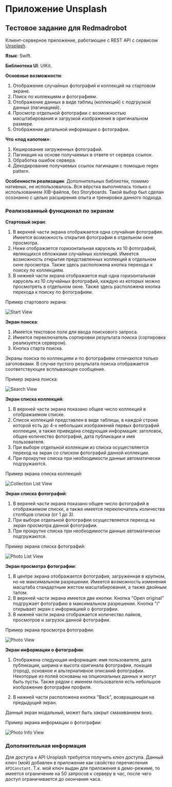 # Приложение Unsplash
## Тестовое задание для Redmadrobot
Клиент-серверное приложение, работающее с REST API с сервисом [Unsplash](https://unsplash.com).

**Язык**: Swift.

**Библиотека UI**: UIKit.

**Основные возможности**:

1. Отображение случайных фотографий и коллекций на стартовом экране.
2. Поиск по коллекциям и фотографиям.
3. Отображение данных в виде таблиц (коллекций) с подгрузкой данных (пагинацией).
4. Просмотр отдельной фотографии с возможностью масштабирования и загрузкой изображения в оригинальном размере.
5. Отображение детальной информации о фотографии.

**Что «под капотом»**:

1. Кеширование загруженных фотографий.
2. Пагинация на основе получаемых в ответе от сервера ссылок.
3. Обработка ошибок сервера.
4. Декодирование получаемых ссылок пагинации с помощью regex pattern.

**Особенности реализации**: Дополнительных библиотек, помимо нативных, не использовалось. Вся вёрстка выполнялась только с использованием XIB-файлов, без Storyboards. Такой выбор был сделан осознанно с целью расширения опыта и тренировки данного подхода.

### Реализованный функционал по экранам

**Стартовый экран**:

1. В верхней части экрана отображается одна случайная фотография. Имеется возможность открытия фотографии в отдельном окне просмотра.
2. Ниже отображается горизонтальная карусель из 10 фотографий, являющихся обложками случайных коллекций. Имеется возможность открытия представленных коллекций в отдельном окне просмотра. Также здесь расположена кнопка перехода к поиску по коллекциям.
3. В нижней части экрана отображается ещё одна горизонтальная карусель из 10 случайных фотографий, каждую из которых можно просмотреть в отдельном окне. Также здесь расположена кнопка перехода к поиску по фотографиям.

Пример стартового экрана:

![Start View](https://github.com/Blissfulman/UnsplashUIKit/blob/main/GIFs/StartView.gif)

**Экран поиска**:

1. Имеется текстовое поле для ввода поискового запроса.
2. Имеется переключатель сортировки результата поиска (сортировка реализуется сервером).
3. Кнопка старта поиска.

Экраны поиска по коллекциям и по фотографиям отличаются только заголовками. В случае пустого результата поиска отображается соответствующее всплывающее сообщение.

Пример экрана поиска:

![Search View](https://github.com/Blissfulman/UnsplashUIKit/blob/main/GIFs/SearchView.gif)

**Экран списка коллекций**:

1. В верхней части экрана показано общее число коллекций в отображаемом списке.
2. Список коллекций представлен в виде таблицы, в каждой строке которой есть до 4-х небольших изображений первых фотографий коллекции, а также приведена следующая информация: заголовок, общее количество фотографий, дата публикации и имя пользователя.
3. При выборе отдельной коллекции из списка осуществляется переход на экран со списком фотографий данной коллекции.
4. При прокрутке списка при необходимости данные автоматически подгружаются.

Пример экрана списка коллекций:

![Collection List View](https://github.com/Blissfulman/UnsplashUIKit/blob/main/GIFs/CollectionListView.gif)

**Экран списка фотографий**:

1. В верхней части экрана показано общее число фотографий в отображаемом списке, а также имеется переключатель количества столбцов списка (от 1 до 3).
2. При выборе отдельной фотографии осуществляется переход на экран просмотра данной фотографии.
3. При прокрутке списка при необходимости данные автоматически подгружаются.

Пример экрана списка фотографий:

![Photo List View](https://github.com/Blissfulman/UnsplashUIKit/blob/main/GIFs/PhotoListView.gif)

**Экран просмотра фотографии**:

1. В центре экрана отображается фотография, загруженная в крупном, но не максимальном разрешении. Имеется возможность изменения масштаба стандартным жестом масштабирования, а также двойным тапом.
2. В верхней части экрана имеется две кнопки. Кнопка "Open original" подгружает фотографию в максимальном разрешении. Кнопка "i" открывает экран с информацией о фотографии.
3. В нижней части экрана отображается количество лайков, просмотров и загрузок данной фотографии.

Пример экрана просмотра фотографии:

![Photo View](https://github.com/Blissfulman/UnsplashUIKit/blob/main/GIFs/PhotoView.gif)

**Экран информации о фотографии**:

1. Отображена следующая информация: имя пользователя, дата публикации, ширина и высота оригинала фотографии, локация (город), основное и альтернативное описаний фотографии. Некоторые из полей основаны на опциональных данных и могут быть пусты. Также рядом с именем пользователя есть небольшое изображение фотографии профиля.

2. В нижней части расположена кнопка "Back", возвращающая на предыдущий экран.

Данный экран модальный, может быть закрыт смахиванием вниз.

Пример экрана информации о фотографии:

![Photo Info View](https://github.com/Blissfulman/UnsplashUIKit/blob/main/GIFs/PhotoInfoView.gif)

### Дополнительная информация

Для доступа к API Unsplash требуется получить ключ доступа. Данный ключ (мой) добавлен в приложение как свойство перечисления `APIConstant`. Т.к. мой ключ выдан для приложения в демо-режиме, то имеется ограничение на 50 запросов к серверу в час, после чего доступ ограничивается до окончания часа.